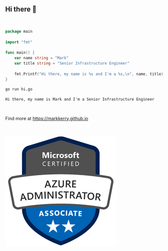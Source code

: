 ## Hi there 👋

<br>

```go
package main

import "fmt"

func main() {
    var name string = "Mark"
    var title string = "Senior Infrastructure Engineer"

    fmt.Printf("Hi there, my name is %s and I'm a %s,\n", name, title)
}
```

```terminal
go run hi.go  

Hi there, my name is Mark and I'm a Senior Infrastructure Engineer
```

<br>

<!--
- 🔭 I’m currently working on Microsoft Azure
- 🌱 I’m currently learning Azure Certified Solutions Architect Expert and Azure Certified Developer Associate
- ⚡ Fun fact: Here to learn all things DevOps and SRE
-->

Find more at https://markkerry.github.io

<br>

![azureAdmin](media/azureAdministrator.png)